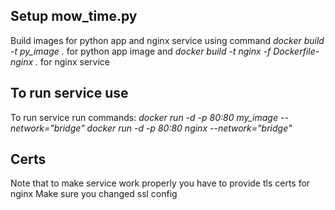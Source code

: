 ## Setup mow_time.py

Build images for python app and nginx service using command *docker build -t py_image .* for python app image and *docker build -t nginx -f Dockerfile-nginx .* for nginx service

## To run service use
To run service run commands:
*docker run -d -p 80:80 my_image --network="bridge"*
*docker run -d -p 80:80 nginx --network="bridge"*

## Certs
Note that to make service work properly you have to provide tls certs for nginx
Make sure you changed ssl config